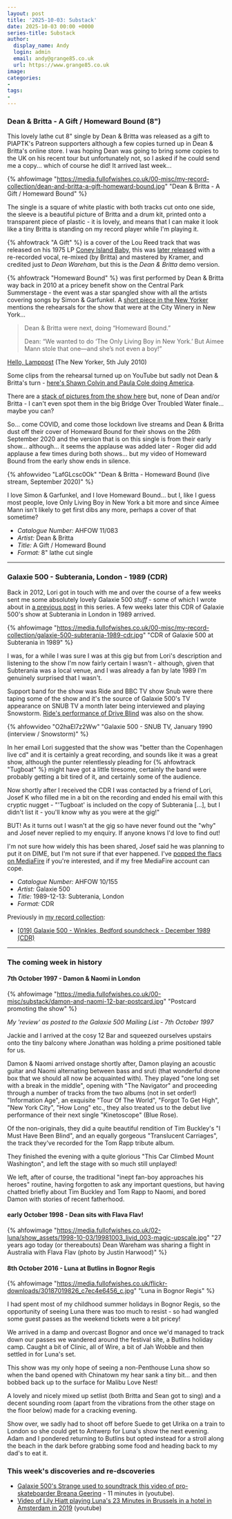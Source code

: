 ```yaml
---
layout: post
title: '2025-10-03: Substack'
date: 2025-10-03 00:00 +0000
series-title: Substack
author:
  display_name: Andy
  login: admin
  email: andy@grange85.co.uk
  url: https://www.grange85.co.uk
image:
categories:
-
tags:
-
---
```


### Dean & Britta - A Gift / Homeward Bound (8")

This lovely lathe cut 8" single by Dean & Britta was released as a gift to PIAPTK's Patreon supporters although a few copies turned up in Dean & Britta's online store. I was hoping Dean was going to bring some copies to the UK on his recent tour but unfortunately not, so I asked if he could send me a copy... which of course he did! It arrived last week...

{% ahfowimage "https://media.fullofwishes.co.uk/00-misc/my-record-collection/dean-and-britta-a-gift-homeward-bound.jpg" "Dean & Britta - A Gift / Homeward Bound" %}

The single is a square of white plastic with both tracks cut onto one side, the sleeve is a beautiful picture of Britta and a drum kit, printed onto a transparent piece of plastic - it is lovely, and means that I can make it look like a tiny Britta is standing on my record player while I'm playing it.

{% ahfowtrack "A Gift" %} is a cover of the Lou Reed track that was released on his 1975 LP [Coney Island Baby](https://en.wikipedia.org/wiki/Coney_Island_Baby), this was [later released](https://www.fullofwishes.co.uk/2025/09/15/dean-wareham-covers-lou-reed-s-a-gift/?utm_source=substack&utm_medium=social&utm_campaign=newsletter+20251003) with a re-recorded vocal, re-mixed (by Britta) and mastered by Kramer, and credited just to _Dean Wareham_, but this is the _Dean & Britta_ demo version.

{% ahfowtrack "Homeward Bound" %} was first performed by Dean & Britta way back in 2010 at a pricey benefit show on the Central Park Summerstage - the event was a star spangled show with all the artists covering songs by Simon & Garfunkel. A [short piece in the New Yorker](https://www.newyorker.com/magazine/2010/07/05/hello-lamppost) mentions the rehearsals for the show that were at the City Winery in New York...

<blockquote>
<p>Dean & Britta were next, doing “Homeward Bound.”</p>

<p>Dean: “We wanted to do ‘The Only Living Boy in New York.’ But Aimee Mann stole that one—and she’s not even a boy!”</p>
</blockquote>
<p class="caption"><a href="https://www.newyorker.com/magazine/2010/07/05/hello-lamppost">Hello, Lamppost</a> (The New Yorker, 5th July 2010)</p>

Some clips from the rehearsal turned up on YouTube but sadly not Dean & Britta's turn - [here's Shawn Colvin and Paula Cole doing America](https://www.youtube.com/watch?v=mqVkrxZf1T8).

There are a [stack of pictures from the show here](https://www.flickr.com/photos/wfuv/albums/72157624111343159/with/4684525774) but, none of Dean and/or Britta - I can't even spot them in the big Bridge Over Troubled Water finale... maybe you can?

So... come COVID, and come those lockdown live streams and Dean & Britta dust off their cover of Homeward Bound for their shows on the 26th September 2020 and the version that is on this single is from their early show... although... it seems the applause was added later - Roger did add applause a few times during both shows... but my video of Homeward Bound from the early show ends in silence.

{% ahfowvideo "LafGLcsc0Ok" "Dean & Britta - Homeward Bound (live stream, September 2020)" %}

I love Simon & Garfunkel, and I love Homeward Bound... but I, like I guess most people, love Only Living Boy in New York a bit more and since Aimee Mann isn't likely to get first dibs any more, perhaps a cover of that sometime?

 - *Catalogue Number:* AHFOW 11/083
 - *Artist:* Dean & Britta
 - *Title:* A Gift / Homeward Bound
 - *Format:* 8" lathe cut single

---

### Galaxie 500 - Subterania, London - 1989 (CDR)

Back in 2012, Lori got in touch with me and over the course of a few weeks sent me some absolutely lovely Galaxie 500 _stuff_ - some of which I wrote about in [a previous post](https://www.fullofwishes.co.uk/2023/03/23/my-record-collection-019-galaxie-500-winkles-bedford-soundcheck-december-1989-cdr/?utm_source=substack&utm_medium=social&utm_campaign=newsletter+20251003) in this series. A few weeks later this CDR of Galaxie 500's show at Subterania in London in 1989 arrived.

{% ahfowimage "https://media.fullofwishes.co.uk/00-misc/my-record-collection/galaxie-500-subterania-1989-cdr.jpg" "CDR of Galaxie 500 at Subterania in 1989" %}

I was, for a while I was sure I was at this gig but from Lori's description and listening to the show I'm now fairly certain I wasn't - although, given that Subterania was a local venue, and I was already a fan by late 1989 I'm genuinely surprised that I wasn't.

Support band for the show was Ride and BBC TV show Snub were there taping some of the show and it's the source of Galaxie 500's TV appearance on SNUB TV a month later being interviewed and playing Snowstorm. [Ride's performance of Drive Blind](https://www.youtube.com/watch?v=o1FZjgggSFE) was also on the show.

{% ahfowvideo "O2haEl7z2Ww" "Galaxie 500 - SNUB TV, January 1990 (interview / Snowstorm)" %}

In her email Lori suggested that the show was "better than the Copenhagen live cd" and it is certainly a great recording, and sounds like it was a great show, although the punter relentlessly pleading for {% ahfowtrack "Tugboat" %} might have got a little tiresome, certainly the band were probably getting a bit tired of it, and certainly some of the audience.

Now shortly after I received the CDR I was contacted by a friend of Lori, Josef K who filled me in a bit on the recording and ended his email with this cryptic nugget - "'Tugboat' is included on the copy of Subterania [...], but I didn't list it - you'll know why as you were at the gig!"

BUT! As it turns out I wasn't at the gig so have never found out the "why" and Josef never replied to my enquiry. If anyone knows I'd love to find out!

I'm not sure how widely this has been shared, Josef said he was planning to put it on DIME, but I'm not sure if that ever happened. I've [popped the flacs on MediaFire](https://www.mediafire.com/file/cr1iwn5jnzjhd67/galaxie-500-1989-12-13-subterania-flac.zip/file) if you're interested, and if my free MediaFire account can cope.

 - *Catalogue Number:* AHFOW 10/155
 - *Artist:* Galaxie 500
 - *Title:* 1989-12-13: Subterania, London
 - *Format:* CDR

Previously in [my record collection](https://www.fullofwishes.co.uk/category/my-record-collection?utm_source=substack&utm_medium=social&utm_campaign=newsletter+20251003):
 - [[019] Galaxie 500 - Winkles, Bedford soundcheck - December 1989 (CDR)](https://www.fullofwishes.co.uk/2023/03/23/my-record-collection-019-galaxie-500-winkles-bedford-soundcheck-december-1989-cdr/?utm_source=substack&utm_medium=social&utm_campaign=newsletter+20251003)

---

### The coming week in history

#### 7th October 1997 - Damon & Naomi in London

{% ahfowimage "https://media.fullofwishes.co.uk/00-misc/substack/damon-and-naomi-12-bar-postcard.jpg" "Postcard promoting the show" %}

_My 'review' as posted to the Galaxie 500 Mailing List - 7th October 1997_

Jackie and I arrived at the cosy 12 Bar and squeezed ourselves upstairs onto the tiny balcony where Jonathan was holding a prime positioned table for us. 

Damon & Naomi arrived onstage shortly after, Damon playing an acoustic guitar and Naomi alternating between bass and sruti (that wonderful drone box that we should all now be acquainted with). They played "one long set with a break in the middle", opening with "The Navigator" and proceeding through a number of tracks from the two albums (not in set order!) "Information Age", an exquisite "Tour Of The World", "Forgot To Get High", "New York City", "How Long" etc., they also treated us to the debut live performance of their next single "Kinetoscope" (Blue Rose).

Of the non-originals, they did a quite beautiful rendition of Tim Buckley's "I Must Have Been Blind", and an equally gorgeous "Translucent Carriages", the track they've recorded for the Tom Rapp tribute album.

They finished the evening with a quite glorious "This Car Climbed Mount Washington", and left the stage with so much still unplayed!

We left, after of course, the traditional "inept fan-boy approaches his heroes" routine, having forgotten to ask any important questions, but having chatted briefly about Tim Buckley and Tom Rapp to Naomi, and bored Damon with stories of recent fatherhood.

#### early October 1998 - Dean sits with Flava Flav!

{% ahfowimage "https://media.fullofwishes.co.uk/02-luna/show_assets/1998-10-03/19981003_livid_003-magic-upscale.jpg" "27 years ago today (or thereabouts) Dean Wareham was sharing a flight in Australia with Flava Flav (photo by Justin Harwood)" %}

#### 8th October 2016 - Luna at Butlins in Bognor Regis

{% ahfowimage "https://media.fullofwishes.co.uk/flickr-downloads/30187019826_c7ec4e6456_c.jpg" "Luna in Bognor Regis" %}

I had spent most of my childhood summer holidays in Bognor Regis, so the opportunity of seeing Luna there was too much to resist - so had wangled some guest passes as the weekend tickets were a bit pricey!

We arrived in a damp and overcast Bognor and once we'd managed to track down our passes we wandered around the festival site, a Butlins holiday camp. Caught a bit of Clinic, all of Wire, a bit of Jah Wobble and then settled in for Luna's set.

This show was my only hope of seeing a non-Penthouse Luna show so when the band opened with Chinatown my hear sank a tiny bit... and then bobbed back up to the surface for Malibu Love Nest!

A lovely and nicely mixed up setlist (both Britta and Sean got to sing) and a decent sounding room (apart from the vibrations from the other stage on the floor below) made for a cracking evening.

Show over, we sadly had to shoot off before Suede to get Ulrika on a train to London so she could get to Antwerp for Luna's show the next evening. Adam and I pondered returning to Butlins but opted instead for a stroll along the beach in the dark before grabbing some food and heading back to my dad's to eat it.

### This week's discoveries and re-dscoveries

- [Galaxie 500's Strange used to soundtrack this video of pro-skateboarder Breana Geering](https://www.youtube.com/watch?v=IQbZFFpK4kE&t=661s) - 11 minutes in (youtube).
- [Video of Lily Hiatt playing Luna's 23 Minutes in Brussels in a hotel in Amsterdam in 2019](https://www.youtube.com/watch?v=HX8dr-NRMEE) (youtube)

